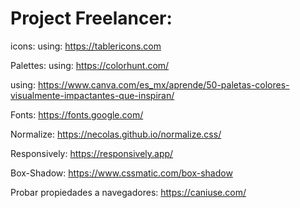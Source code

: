 # Project Freelancer:
icons:
using: https://tablericons.com

Palettes:
using: https://colorhunt.com/

using: https://www.canva.com/es_mx/aprende/50-paletas-colores-visualmente-impactantes-que-inspiran/


Fonts:
https://fonts.google.com/

Normalize:
https://necolas.github.io/normalize.css/


Responsively:
https://responsively.app/

Box-Shadow:
https://www.cssmatic.com/box-shadow

Probar propiedades a navegadores:
https://caniuse.com/
